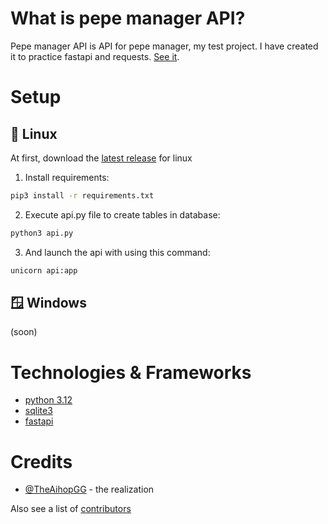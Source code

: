 # What is pepe manager API?

Pepe manager API is API for pepe manager, my test project. I have created it to practice fastapi and requests. [See it](https://github.com/TheAihopGG/pepe_manager).

# Setup

## 🐧 Linux

At first, download the [latest release](https://github.com/TheAihopGG/pepe_manager_api/releases/latest) for linux

1. Install requirements:
```bash
pip3 install -r requirements.txt
```

2. Execute api.py file to create tables in database:
```bash
python3 api.py
```

3. And launch the api with using this command:
```bash
unicorn api:app
```

## 🪟 Windows

(soon)

# Technologies & Frameworks

- [python 3.12](https://www.python.org/)
- [sqlite3](https://www.sqlite.org/)
- [fastapi](https://fastapi.tiangolo.com/)

# Credits

- [@TheAihopGG](https://github.com/TheAihopGG) - the realization

Also see a list of [contributors](https://github.com/TheAihopGG/pepe_manager_api/graphs/contributors)
